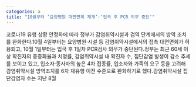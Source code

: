 ```yaml
---
categories: a
title: "10월부터 ‘요양병원 대면면회 재개’·‘입국 후 PCR 의무 중단’"
---
```

코로나19 유행 상황 안정화에 따라 정부가 감염취약시설과 검역 단계에서의 방역 조치를 완화한다.10월 4일부터는 요양병원·시설 등 감염취약시설에서의 접촉 대면면회가 허용되고, 10월 1일부터는 입국 후 1일차 PCR검사 의무가 중단된다.정부는 최근 60세 이상 확진자의 중증화율과 치명률, 감염취약시설 내 확진자 수, 집단감염 발생이 감소 추세를 보이고 있고, 입소자·종사자의 높은 4차 접종률, 입소자와 가족의 요구 등을 고려해 감염취약시설 방역조치를 6차 재유행 이전 수준으로 완화하기로 했다.감염취약시설 집단감염자 수는 지난 8월